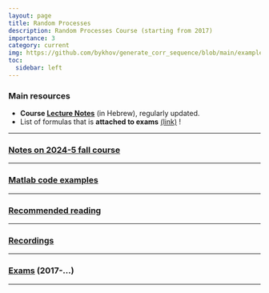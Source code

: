 ```yaml
---
layout: page
title: Random Processes
description: Random Processes Course (starting from 2017)
importance: 3
category: current
img: https://github.com/bykhov/generate_corr_sequence/blob/main/examples/default_samples.png?raw=true
toc:
  sidebar: left
---
```


### Main resources
* **Course [Lecture Notes](/rp/RP_Book.pdf)** (in Hebrew), regularly updated.
* List of formulas that is **attached to exams** [(link)](/rp/formulas_rp.pdf) !

---

### [Notes on 2024-5 fall course](/suppl/rp/special2025)

---

### [Matlab code examples](/suppl/rp/code/)

---

### [Recommended reading](/suppl/rp/books/)

---

### [Recordings](/suppl/rp/recordings/)

---

### [Exams](/suppl/rp/exams/) (2017-...)

---
